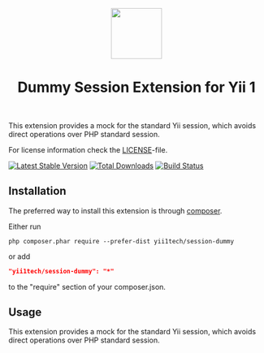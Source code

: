 <p align="center">
    <a href="https://github.com/yii1tech" target="_blank">
        <img src="https://avatars.githubusercontent.com/u/134691944" height="100px">
    </a>
    <h1 align="center">Dummy Session Extension for Yii 1</h1>
    <br>
</p>

This extension provides a mock for the standard Yii session, which avoids direct operations over PHP standard session.

For license information check the [LICENSE](LICENSE.md)-file.

[![Latest Stable Version](https://img.shields.io/packagist/v/yii1tech/session-dummy.svg)](https://packagist.org/packages/yii1tech/session-dummy)
[![Total Downloads](https://img.shields.io/packagist/dt/yii1tech/session-dummy.svg)](https://packagist.org/packages/yii1tech/session-dummy)
[![Build Status](https://github.com/yii1tech/session-dummy/workflows/build/badge.svg)](https://github.com/yii1tech/session-dummy/actions)


Installation
------------

The preferred way to install this extension is through [composer](http://getcomposer.org/download/).

Either run

```
php composer.phar require --prefer-dist yii1tech/session-dummy
```

or add

```json
"yii1tech/session-dummy": "*"
```

to the "require" section of your composer.json.


Usage
-----

This extension provides a mock for the standard Yii session, which avoids direct operations over PHP standard session.
